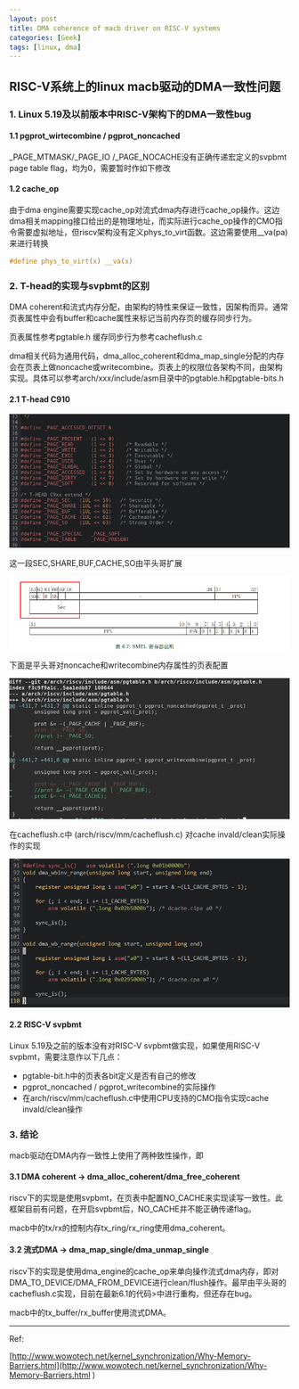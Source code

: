```yaml
---
layout: post
title: DMA coherence of macb driver on RISC-V systems
categories: [Geek]
tags: [linux, dma]
---
```


## RISC-V系统上的linux macb驱动的DMA一致性问题

### 1. Linux 5.19及以前版本中RISC-V架构下的DMA一致性bug

#### 1.1 pgprot_wirtecombine / pgprot_noncached
	
_PAGE_MTMASK/_PAGE_IO /_PAGE_NOCACHE没有正确传递宏定义的svpbmt page table flag，均为0，需要暂时作如下修改

#### 1.2 cache_op
	
由于dma engine需要实现cache_op对流式dma内存进行cache_op操作。这边dma相关mapping接口给出的是物理地址，而实际进行cache_op操作的CMO指令需要虚拟地址，但riscv架构没有定义phys_to_virt函数。这边需要使用__va(pa)来进行转换

~~~C
#define phys_to_virt(x) __va(x)
~~~

### 2. T-head的实现与svpbmt的区别

DMA coherent和流式内存分配，由架构的特性来保证一致性，因架构而异。通常页表属性中会有buffer和cache属性来标记当前内存页的缓存同步行为。

页表属性参考pgtable.h
缓存同步行为参考cacheflush.c

dma相关代码为通用代码，dma_alloc_coherent和dma_map_single分配的内存会在页表上做noncache或writecombine。页表上的权限位各架构不同，由架构实现。具体可以参考arch/xxx/include/asm目录中的pgtable.h和pgtable-bits.h

#### 2.1 T-head C910

![](/images/macb-driver-on-riscv-2.png)

这一段SEC,SHARE,BUF,CACHE,SO由平头哥扩展

![](/images/macb-driver-on-riscv-3.png)

下面是平头哥对noncache和writecombine内存属性的页表配置

![](/images/macb-driver-on-riscv-4.png)

在cacheflush.c中 (arch/riscv/mm/cacheflush.c) 对cache invald/clean实际操作的实现

![](/images/macb-driver-on-riscv-5.png)

#### 2.2 RISC-V svpbmt

Linux 5.19及之前的版本没有对RISC-V svpbmt做实现，如果使用RISC-V svpbmt，需要注意作以下几点：
* pgtable-bit.h中的页表各bit定义是否有自己的修改
* pgprot_noncached / pgprot_writecombine的实际操作
* 在arch/riscv/mm/cacheflush.c中使用CPU支持的CMO指令实现cache invald/clean操作

### 3. 结论

macb驱动在DMA内存一致性上使用了两种致性操作，即

#### 3.1 DMA coherent -> dma_alloc_coherent/dma_free_coherent

riscv下的实现是使用svpbmt，在页表中配置NO_CACHE来实现读写一致性。此框架目前有问题，在开启svpbmt后，NO_CACHE并不能正确传递flag。

macb中的tx/rx的控制内存tx_ring/rx_ring使用dma_coherent。

#### 3.2 流式DMA -> dma_map_single/dma_unmap_single

riscv下的实现是使用dma_engine的cache_op来单向操作流式dma内存，即对DMA_TO_DEVICE/DMA_FROM_DEVICE进行clean/flush操作。最早由平头哥的cacheflush.c实现，目前在最新6.1的代码>中进行重构，但还存在bug。

macb中的tx_buffer/rx_buffer使用流式DMA。

---------------------------------------------

Ref:

[http://www.wowotech.net/kernel_synchronization/Why-Memory-Barriers.html](http://www.wowotech.net/kernel_synchronization/Why-Memory-Barriers.html )

